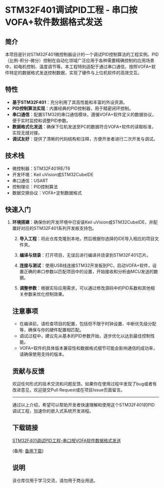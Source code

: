 # STM32F401调试PID工程 - 串口按VOFA+软件数据格式发送

## 简介

本项目是针对STM32F401微控制器设计的一个调试PID控制算法的工程实例。PID（比例-积分-微分）控制在自动化领域广泛应用于各种需要精确控制的应用场景中，如电机控制、温度调节等。本工程特别适配于通过串口通信，按照VOFA+软件特定的数据格式发送控制数据，实现了硬件与上位机软件的高效交互。

## 特性

- **基于STM32F401**：充分利用了其高性能和丰富的外设资源。
- **PID控制算法实现**：内置经典的PID控制器，用于精密闭环控制。
- **串口通信**：配置STM32的串口通信模块，遵循VOFA+软件定义的数据协议，便于实时监控和调整PID参数。
- **数据格式化发送**：确保下位机发送至PC的数据符合VOFA+软件的读取标准，实现无缝对接。
- **调试友好**：提供了清晰的代码结构和注释，方便开发者进行二次开发与调试。

## 技术栈

- 微控制器：STM32F401RE/T6
- 开发环境：Keil uVision或STM32CubeIDE
- 串口通信：USART
- 控制理论：PID控制算法
- 数据交换协议：VOFA+定制数据格式

## 快速入门

1. **环境搭建**：确保你的开发环境中已安装Keil uVision或STM32CubeIDE，并配置好对应的STM32F401系列开发板支持包。

   2. **导入工程**：将此仓库克隆到本地，然后根据你选择的IDE导入相应的项目文件夹。

   3. **编译与烧录**：打开项目，无误后进行编译并烧录到STM32F401芯片。

   4. **连接与测试**：使用USB线连接STM32开发板到PC，启动VOFA+软件，设置正确的串口参数以匹配项目中的设置，开始接收和分析由MCU发送的数据。

   5. **调整参数**：根据实际应用需求，可以通过修改源码中的PID系数和其他相关参数来优化控制效果。

   ## 注意事项

   - 在编译前，请检查项目的配置，包括但不限于时钟设置、中断优先级分配等，确保与你的硬件配置相匹配。
   - 调试过程中，建议先从基本的PID参数开始，逐步优化以达到最佳控制性能。
   - VOFA+软件的具体版本兼容性和数据格式细节可能会影响通信的成功率，请确保使用支持的版本。

   ## 贡献与反馈

   欢迎任何形式的技术交流和问题反馈。如果你在使用过程中发现了bug或者有改进意见，欢迎提交Pull Request或在项目Issue页面留言。

   ---

   通过以上介绍，希望可以帮助开发者快速理解和使用这个STM32F401的PID调试工程，加速你的嵌入式系统开发进程。

   ## 下载链接
   [STM32F401调试PID工程-串口按VOFA软件数据格式发送](https://pan.quark.cn/s/7b0bd96adc71) 

   (备用: [备用下载](https://pan.baidu.com/s/1Z9HN4-5sXH8hl9WGCpLyPw?pwd=1234))

   ## 说明

   该仓库仅用于学习交流，请勿用于商业用途。
